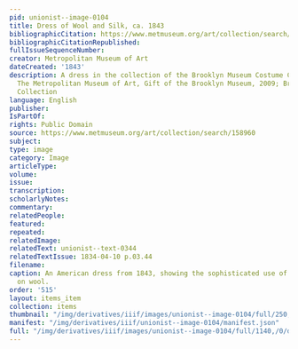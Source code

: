 ```yaml
---
pid: unionist--image-0104
title: Dress of Wool and Silk, ca. 1843
bibliographicCitation: https://www.metmuseum.org/art/collection/search/158960
bibliographicCitationRepublished: 
fullIssueSequenceNumber: 
creator: Metropolitan Museum of Art
dateCreated: '1843'
description: A dress in the collection of the Brooklyn Museum Costume Collection at
  The Metropolitan Museum of Art, Gift of the Brooklyn Museum, 2009; Brooklyn Museum
  Collection
language: English
publisher: 
IsPartOf: 
rights: Public Domain
source: https://www.metmuseum.org/art/collection/search/158960
subject: 
type: image
category: Image
articleType: 
volume: 
issue: 
transcription: 
scholarlyNotes: 
commentary: 
relatedPeople: 
featured: 
repeated: 
relatedImage: 
relatedText: unionist--text-0344
relatedTextIssue: 1834-04-10 p.03.44
filename: 
caption: An American dress from 1843, showing the sophisticated use of dyes and patterns
  on wool.
order: '515'
layout: items_item
collection: items
thumbnail: "/img/derivatives/iiif/images/unionist--image-0104/full/250,/0/default.jpg"
manifest: "/img/derivatives/iiif/unionist--image-0104/manifest.json"
full: "/img/derivatives/iiif/images/unionist--image-0104/full/1140,/0/default.jpg"
---
```

